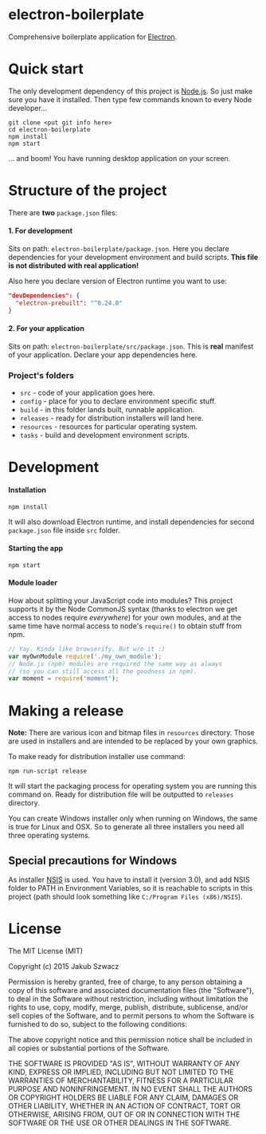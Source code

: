 electron-boilerplate
==============
Comprehensive boilerplate application for [Electron](http://electron.atom.io).  

# Quick start
The only development dependency of this project is [Node.js](https://nodejs.org). So just make sure you have it installed.
Then type few commands known to every Node developer...
```
git clone <put git info here>
cd electron-boilerplate
npm install
npm start
```
... and boom! You have running desktop application on your screen.

# Structure of the project

There are **two** `package.json` files:  

#### 1. For development
Sits on path: `electron-boilerplate/package.json`. Here you declare dependencies for your development environment and build scripts. **This file is not distributed with real application!**

Also here you declare version of Electron runtime you want to use:
```json
"devDependencies": {
  "electron-prebuilt": "^0.24.0"
}
```

#### 2. For your application
Sits on path: `electron-boilerplate/src/package.json`. This is **real** manifest of your application. Declare your app dependencies here.

### Project's folders

- `src` - code of your application goes here.
- `config` - place for you to declare environment specific stuff.
- `build` - in this folder lands built, runnable application.
- `releases` - ready for distribution installers will land here.
- `resources` - resources for particular operating system.
- `tasks` - build and development environment scripts.


# Development

#### Installation

```
npm install
```
It will also download Electron runtime, and install dependencies for second `package.json` file inside `src` folder.

#### Starting the app

```
npm start
```

#### Module loader

How about splitting your JavaScript code into modules? This project supports it by the Node CommonJS syntax (thanks to electron we get access to nodes require *everywhere*) for your own modules, and at the same time have normal access to node's `require()` to obtain stuff from npm.
```javascript
// Yay. Kinda like browserify. But w/o it :)
var myOwnModule require('./my_own_module');
// Node.js (npm) modules are required the same way as always
// (so you can still access all the goodness in npm).
var moment = require('moment');
```

# Making a release

**Note:** There are various icon and bitmap files in `resources` directory. Those are used in installers and are intended to be replaced by your own graphics.

To make ready for distribution installer use command:
```
npm run-script release
```
It will start the packaging process for operating system you are running this command on. Ready for distribution file will be outputted to `releases` directory.

You can create Windows installer only when running on Windows, the same is true for Linux and OSX. So to generate all three installers you need all three operating systems.


## Special precautions for Windows
As installer [NSIS](http://nsis.sourceforge.net/Main_Page) is used. You have to install it (version 3.0), and add NSIS folder to PATH in Environment Variables, so it is reachable to scripts in this project (path should look something like `C:/Program Files (x86)/NSIS`).


# License

The MIT License (MIT)

Copyright (c) 2015 Jakub Szwacz

Permission is hereby granted, free of charge, to any person obtaining a copy
of this software and associated documentation files (the "Software"), to deal
in the Software without restriction, including without limitation the rights
to use, copy, modify, merge, publish, distribute, sublicense, and/or sell
copies of the Software, and to permit persons to whom the Software is
furnished to do so, subject to the following conditions:

The above copyright notice and this permission notice shall be included in all
copies or substantial portions of the Software.

THE SOFTWARE IS PROVIDED "AS IS", WITHOUT WARRANTY OF ANY KIND, EXPRESS OR
IMPLIED, INCLUDING BUT NOT LIMITED TO THE WARRANTIES OF MERCHANTABILITY,
FITNESS FOR A PARTICULAR PURPOSE AND NONINFRINGEMENT. IN NO EVENT SHALL THE
AUTHORS OR COPYRIGHT HOLDERS BE LIABLE FOR ANY CLAIM, DAMAGES OR OTHER
LIABILITY, WHETHER IN AN ACTION OF CONTRACT, TORT OR OTHERWISE, ARISING FROM,
OUT OF OR IN CONNECTION WITH THE SOFTWARE OR THE USE OR OTHER DEALINGS IN THE
SOFTWARE.

